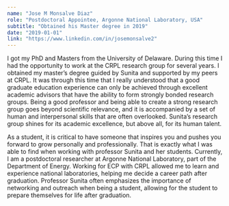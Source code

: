 ```yaml
---
name: "Jose M Monsalve Diaz"
role: "Postdoctoral Appointee, Argonne National Laboratory, USA"
subtitle: "Obtained his Master degree in 2019"
date: "2019-01-01"
link: "https://www.linkedin.com/in/josemonsalve2"
---
```


I got my PhD and Masters from the University of Delaware. During this time I had the opportunity to work at the CRPL research group for several years. I obtained my master’s degree guided by Sunita and supported by my peers at CRPL. It was through this time that I really understood that a good graduate education experience can only be achieved through excellent academic advisors that have the ability to form strongly bonded research groups. Being a good professor and being able to create a strong research group goes beyond scientific relevance, and it is accompanied by a set of human and interpersonal skills that are often overlooked. Sunita’s research group shines for its academic excellence, but above all, for its human talent.

As a student, it is critical to have someone that inspires you and pushes you forward to grow personally and professionally. That is exactly what I was able to find when working with professor Sunita and her students. Currently, I am a postdoctoral researcher at Argonne National Laboratory, part of the Department of Energy. Working for ECP with CRPL allowed me to learn and experience national laboratories, helping me decide a career path after graduation. Professor Sunita often emphasizes the importance of networking and outreach when being a student, allowing for the student to prepare themselves for life after graduation.